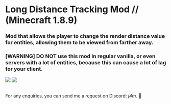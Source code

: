# Long Distance Tracking Mod // (**Minecraft 1.8.9**)
### Mod that allows the player to change the render distance value for entities, allowing them to be viewed from farther away.
### [WARNING] DO NOT use this mod in regular vanilla, or even servers with a lot of entities, because this can cause a lot of lag for your client.
![](https://img.shields.io/badge/environment-client-1976d2?style=flat-square) ![](https://img.shields.io/badge/mod%20loader-forge-1976d2?style=flat-square)
<br />
<br />

For any enquiries, you can send me a request on Discord:   *j4m.* :bread:
